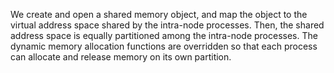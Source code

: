 We create and open a shared memory object, and map the object to the virtual address space shared by the intra-node processes. Then, the shared address space is equally partitioned among the intra-node processes. The dynamic memory allocation functions are overridden so that each process can allocate and release memory on its own partition. 

